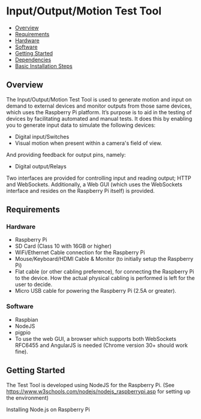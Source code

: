 Input/Output/Motion Test Tool
=========================

- [Overview](#overview)
- [Requirements](#requirements)
 - [Hardware](#hardware)
 - [Software](#software)
- [Getting Started](#getting-started)
 - [Dependencies](#dependencies)
 - [Basic Installation Steps](#basic-installation-steps)

## Overview
The Input/Output/Motion Test Tool is used to generate motion and input on demand to external devices and monitor outputs from those same devices, which uses the Raspberry Pi platform. It’s purpose is to aid in the testing of devices by facilitating automated and manual tests. It does this by enabling you to generate input data to simulate the following devices:

* Digital input/Switches
* Visual motion when present within a camera's field of view.

And providing feedback for output pins, namely:

* Digital output/Relays

Two interfaces are provided for controlling input and reading output; HTTP and WebSockets. Additionally, a Web GUI (which uses the WebSockets interface and resides on the Raspberry Pi itself) is provided.

## Requirements

### Hardware

* Raspberry Pi
* SD Card (Class 10 with 16GB or higher)
* WiFi/Ethernet Cable connection for the Raspberry Pi
* Mouse/Keyboard/HDMI Cable & Monitor (to initially setup the Raspberry Pi)
* Flat cable (or other cabling preference), for connecting the Raspberry Pi to the device. How the actual physical cabling is performed is left for the user to decide. 
* Micro USB cable for powering the Raspberry Pi (2.5A or greater).

### Software

* Raspbian
* NodeJS
* pigpio
* To use the web GUI, a browser which supports both WebSockets RFC6455 and AngularJS is needed (Chrome version 30+ should work fine).

## Getting Started

The Test Tool is developed using NodeJS for the Raspberry Pi. (See https://www.w3schools.com/nodejs/nodejs_raspberrypi.asp for setting up the environment)

Installing Node.js on Raspberry Pi


